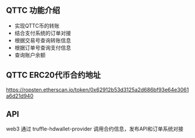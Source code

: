 ## QTTC 功能介绍  
- 实现QTTC币的转账
- 结合支付系统的订单对接
- 根据交易号查询转账信息
- 根据订单号查询支付信息
- 查询账户余额

## QTTC ERC20代币合约地址
https://ropsten.etherscan.io/token/0x62912b53d3125a2d686bf93e64e3061a6d21d940

## API
web3 通过 truffle-hdwallet-provider 调用合约信息，发布API和订单系统对接
